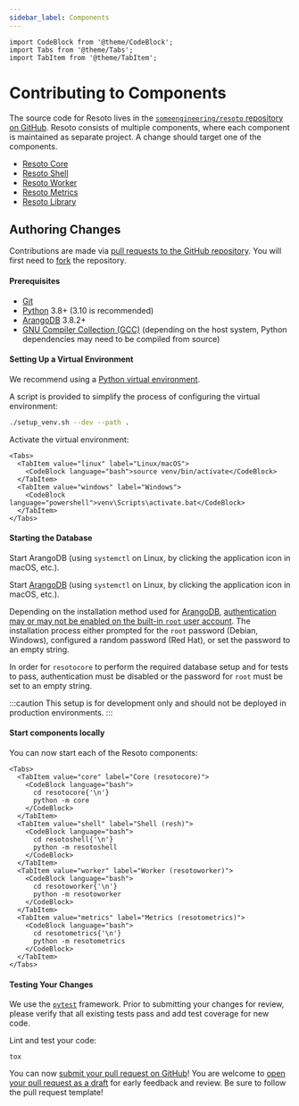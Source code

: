 ```yaml
---
sidebar_label: Components
---
```


```mdx-code-block
import CodeBlock from '@theme/CodeBlock';
import Tabs from '@theme/Tabs';
import TabItem from '@theme/TabItem';
```

# Contributing to Components

The source code for Resoto lives in the [`someengineering/resoto` repository on GitHub](https://github.com/someengineering/resoto).
Resoto consists of multiple components, where each component is maintained as separate project.
A change should target one of the components.

- [Resoto Core](https://github.com/someengineering/resoto/tree/main/resotocore)
- [Resoto Shell](https://github.com/someengineering/resoto/tree/main/resotoshell)
- [Resoto Worker](https://github.com/someengineering/resoto/tree/main/resotoworker)
- [Resoto Metrics](https://github.com/someengineering/resoto/tree/main/resotometrics)
- [Resoto Library](https://github.com/someengineering/resoto/tree/main/resotolib)

## Authoring Changes

Contributions are made via [pull requests to the GitHub repository](https://github.com/someengineering/resoto/pulls).
You will first need to [fork](https://docs.github.com/get-started/quickstart/fork-a-repo) the repository.

#### Prerequisites

- [Git](https://git-scm.com)
- [Python](https://python.org) 3.8+ (3.10 is recommended)
- [ArangoDB](https://arangodb.com) 3.8.2+
- [GNU Compiler Collection (GCC)](https://gcc.gnu.org) (depending on the host system, Python dependencies may need to be compiled from source)

#### Setting Up a Virtual Environment

We recommend using a [Python virtual environment](https://docs.python.org/3/tutorial/venv.html).

A script is provided to simplify the process of configuring the virtual environment:

```bash
./setup_venv.sh --dev --path .
```

Activate the virtual environment:

```mdx-code-block
<Tabs>
  <TabItem value="linux" label="Linux/macOS">
    <CodeBlock language="bash">source venv/bin/activate</CodeBlock>
  </TabItem>
  <TabItem value="windows" label="Windows">
    <CodeBlock language="powershell">venv\Scripts\activate.bat</CodeBlock>
  </TabItem>
</Tabs>
```

#### Starting the Database

Start ArangoDB (using `systemctl` on Linux, by clicking the application icon in macOS, etc.).

Start [ArangoDB](https://arangodb.com) (using `systemctl` on Linux, by clicking the application icon in macOS, etc.).

Depending on the installation method used for [ArangoDB](https://arangodb.com), [authentication may or may not be enabled on the built-in `root` user account](https://www.arangodb.com/docs/stable/getting-started-installation.html#securing-the-installation). The installation process either prompted for the `root` password (Debian, Windows), configured a random password (Red Hat), or set the password to an empty string.

In order for `resotocore` to perform the required database setup and for tests to pass, authentication must be disabled or the password for `root` must be set to an empty string.

:::caution
This setup is for development only and should not be deployed in production environments.
:::

#### Start components locally

You can now start each of the Resoto components:

```mdx-code-block
<Tabs>
  <TabItem value="core" label="Core (resotocore)">
    <CodeBlock language="bash">
      cd resotocore{'\n'}
      python -m core
    </CodeBlock>
  </TabItem>
  <TabItem value="shell" label="Shell (resh)">
    <CodeBlock language="bash">
      cd resotoshell{'\n'}
      python -m resotoshell
    </CodeBlock>
  </TabItem>
  <TabItem value="worker" label="Worker (resotoworker)">
    <CodeBlock language="bash">
      cd resotoworker{'\n'}
      python -m resotoworker
    </CodeBlock>
  </TabItem>
  <TabItem value="metrics" label="Metrics (resotometrics)">
    <CodeBlock language="bash">
      cd resotometrics{'\n'}
      python -m resotometrics
    </CodeBlock>
  </TabItem>
</Tabs>
```

#### Testing Your Changes

We use the [`pytest`](https://pytest.org) framework. Prior to submitting your changes for review, please verify that all existing tests pass and add test coverage for new code.

Lint and test your code:

```shell
tox
```

You can now [submit your pull request on GitHub](https://github.com/someengineering/resoto/pulls)! You are welcome to [open your pull request as a draft](https://docs.github.com/pull-requests/collaborating-with-pull-requests/proposing-changes-to-your-work-with-pull-requests/about-pull-requests#draft-pull-requests) for early feedback and review. Be sure to follow the pull request template!
